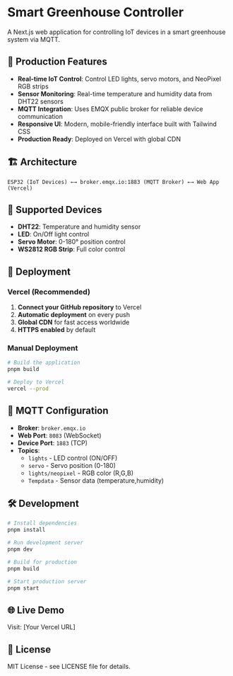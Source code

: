 # Smart Greenhouse Controller

A Next.js web application for controlling IoT devices in a smart greenhouse system via MQTT.

## 🚀 Production Features

- **Real-time IoT Control**: Control LED lights, servo motors, and NeoPixel RGB strips
- **Sensor Monitoring**: Real-time temperature and humidity data from DHT22 sensors
- **MQTT Integration**: Uses EMQX public broker for reliable device communication
- **Responsive UI**: Modern, mobile-friendly interface built with Tailwind CSS
- **Production Ready**: Deployed on Vercel with global CDN

## 🏗️ Architecture

```
ESP32 (IoT Devices) ←→ broker.emqx.io:1883 (MQTT Broker) ←→ Web App (Vercel)
```

## 📱 Supported Devices

- **DHT22**: Temperature and humidity sensor
- **LED**: On/Off light control
- **Servo Motor**: 0-180° position control
- **WS2812 RGB Strip**: Full color control

## 🚀 Deployment

### Vercel (Recommended)
1. **Connect your GitHub repository** to Vercel
2. **Automatic deployment** on every push
3. **Global CDN** for fast access worldwide
4. **HTTPS enabled** by default

### Manual Deployment
```bash
# Build the application
pnpm build

# Deploy to Vercel
vercel --prod
```

## 🔧 MQTT Configuration

- **Broker**: `broker.emqx.io`
- **Web Port**: `8083` (WebSocket)
- **Device Port**: `1883` (TCP)
- **Topics**:
  - `lights` - LED control (ON/OFF)
  - `servo` - Servo position (0-180)
  - `lights/neopixel` - RGB color (R,G,B)
  - `Tempdata` - Sensor data (temperature,humidity)

## 🛠️ Development

```bash
# Install dependencies
pnpm install

# Run development server
pnpm dev

# Build for production
pnpm build

# Start production server
pnpm start
```

## 🌐 Live Demo

Visit: [Your Vercel URL]

## 📄 License

MIT License - see LICENSE file for details. 
